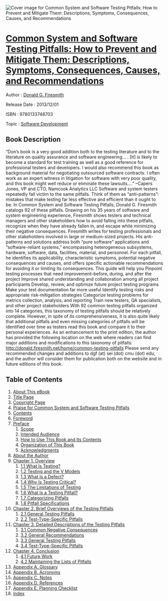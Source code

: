 ![Cover image for Common System and Software Testing Pitfalls: How to Prevent and Mitigate Them: Descriptions, Symptoms, Consequences, Causes, and Recommendations](https://imgdetail.ebookreading.net/cover/cover/software_development/EB9780133748703.jpg)

[Common System and Software Testing Pitfalls: How to Prevent and Mitigate Them: Descriptions, Symptoms, Consequences, Causes, and Recommendations](https://ebookreading.net/view/book/Common+System+and+Software+Testing+Pitfalls%3A+How+to+Prevent+and+Mitigate+Them%3A+Descriptions%2C+Symptoms%2C+Consequences%2C+Causes%2C+and+Recommendations-EB9780133748703_1.html "Common System and Software Testing Pitfalls: How to Prevent and Mitigate Them: Descriptions, Symptoms, Consequences, Causes, and Recommendations")
====================================================================================================================

Author : [Donald G. Firesmith](https://ebookreading.net/search/author/Donald+G.+Firesmith)

Release Date : 2013/12/01

ISBN : 9780133748703

Topic : [Software Development](https://ebookreading.net/search/category/software-development)

Book Description
-----------------

“Don’s book is a very good addition both to the testing literature and to the literature on quality assurance and software engineering… . [It] is likely to become a standard for test training as well as a good reference for professional testers and developers. I would also recommend this book as background material for negotiating outsourced software contracts. I often work as an expert witness in litigation for software with very poor quality, and this book might well reduce or eliminate these lawsuits….” –Capers Jones, VP and CTO, Namcook Analytics LLC
Software and system testers repeatedly fall victim to the same pitfalls. Think of them as “anti-patterns”: mistakes that make testing far less effective and efficient than it ought to be. In Common System and Software Testing Pitfalls, Donald G. Firesmith catalogs 92 of these pitfalls. Drawing on his 35 years of software and system engineering experience, Firesmith shows testers and technical managers and other stakeholders how to avoid falling into these pitfalls, recognize when they have already fallen in, and escape while minimizing their negative consequences.
Firesmith writes for testing professionals and other stakeholders involved in large or medium-sized projects. His anti-patterns and solutions address both “pure software” applications and “software-reliant systems,” encompassing heterogeneous subsystems, hardware, software, data, facilities, material, and personnel. For each pitfall, he identifies its applicability, characteristic symptoms, potential negative consequences and causes, and offers specific actionable recommendations for avoiding it or limiting its consequences.
This guide will help you
Pinpoint testing processes that need improvement–before, during, and after the project
Improve shared understanding and collaboration among all project participants
Develop, review, and optimize future project testing programs
Make your test documentation far more useful
Identify testing risks and appropriate risk-mitigation strategies
Categorize testing problems for metrics collection, analysis, and reporting
Train new testers, QA specialists, and other project stakeholders
With 92 common testing pitfalls organized into 14 categories, this taxonomy of testing pitfalls should be relatively complete. However, in spite of its comprehensiveness, it is also quite likely that additional pitfalls and even missing categories of pitfalls will be identified over time as testers read this book and compare it to their personal experiences. As an enhancement to the print edition, the author has provided the following location on the web where readers can find major additions and modifications to this taxonomy of pitfalls: http://donald.firesmith.net/home/common-testing-pitfalls
Please send any recommended changes and additions to dgf (at) sei (dot) cmu (dot) edu, and the author will consider them for publication both on the website and in future editions of this book.
              
Table of Contents
-----------------

1. [About This eBook](https://ebookreading.net/view/book/Common+System+and+Software+Testing+Pitfalls%3A+How+to+Prevent+and+Mitigate+Them%3A+Descriptions%2C+Symptoms%2C+Consequences%2C+Causes%2C+and+Recommendations-EB9780133748703_2.html)
1. [Title Page](https://ebookreading.net/view/book/Common+System+and+Software+Testing+Pitfalls%3A+How+to+Prevent+and+Mitigate+Them%3A+Descriptions%2C+Symptoms%2C+Consequences%2C+Causes%2C+and+Recommendations-EB9780133748703_3.html)
1. [Copyright Page](https://ebookreading.net/view/book/Common+System+and+Software+Testing+Pitfalls%3A+How+to+Prevent+and+Mitigate+Them%3A+Descriptions%2C+Symptoms%2C+Consequences%2C+Causes%2C+and+Recommendations-EB9780133748703_4.html)
1. [Praise for Common System and Software Testing Pitfalls](https://ebookreading.net/view/book/Common+System+and+Software+Testing+Pitfalls%3A+How+to+Prevent+and+Mitigate+Them%3A+Descriptions%2C+Symptoms%2C+Consequences%2C+Causes%2C+and+Recommendations-EB9780133748703_5.html)
1. [Contents](https://ebookreading.net/view/book/Common+System+and+Software+Testing+Pitfalls%3A+How+to+Prevent+and+Mitigate+Them%3A+Descriptions%2C+Symptoms%2C+Consequences%2C+Causes%2C+and+Recommendations-EB9780133748703_7.html)
1. [Foreword](https://ebookreading.net/view/book/Common+System+and+Software+Testing+Pitfalls%3A+How+to+Prevent+and+Mitigate+Them%3A+Descriptions%2C+Symptoms%2C+Consequences%2C+Causes%2C+and+Recommendations-EB9780133748703_8.html)
1. [Preface](https://ebookreading.net/view/book/Common+System+and+Software+Testing+Pitfalls%3A+How+to+Prevent+and+Mitigate+Them%3A+Descriptions%2C+Symptoms%2C+Consequences%2C+Causes%2C+and+Recommendations-EB9780133748703_9.html)
    1. [Scope](https://ebookreading.net/view/book/Common+System+and+Software+Testing+Pitfalls%3A+How+to+Prevent+and+Mitigate+Them%3A+Descriptions%2C+Symptoms%2C+Consequences%2C+Causes%2C+and+Recommendations-EB9780133748703_9.html#pref03lev1sec1)
    1. [Intended Audience](https://ebookreading.net/view/book/Common+System+and+Software+Testing+Pitfalls%3A+How+to+Prevent+and+Mitigate+Them%3A+Descriptions%2C+Symptoms%2C+Consequences%2C+Causes%2C+and+Recommendations-EB9780133748703_9.html#pref03lev1sec2)
    1. [How to Use This Book and Its Contents](https://ebookreading.net/view/book/Common+System+and+Software+Testing+Pitfalls%3A+How+to+Prevent+and+Mitigate+Them%3A+Descriptions%2C+Symptoms%2C+Consequences%2C+Causes%2C+and+Recommendations-EB9780133748703_9.html#pref03lev1sec3)
    1. [Organization of This Book](https://ebookreading.net/view/book/Common+System+and+Software+Testing+Pitfalls%3A+How+to+Prevent+and+Mitigate+Them%3A+Descriptions%2C+Symptoms%2C+Consequences%2C+Causes%2C+and+Recommendations-EB9780133748703_9.html#pref03lev1sec4)
    1. [Acknowledgments](https://ebookreading.net/view/book/Common+System+and+Software+Testing+Pitfalls%3A+How+to+Prevent+and+Mitigate+Them%3A+Descriptions%2C+Symptoms%2C+Consequences%2C+Causes%2C+and+Recommendations-EB9780133748703_9.html#pref03lev1sec5)
1. [About the Author](https://ebookreading.net/view/book/Common+System+and+Software+Testing+Pitfalls%3A+How+to+Prevent+and+Mitigate+Them%3A+Descriptions%2C+Symptoms%2C+Consequences%2C+Causes%2C+and+Recommendations-EB9780133748703_10.html)
1. [Chapter 1. Overview](https://ebookreading.net/view/book/Common+System+and+Software+Testing+Pitfalls%3A+How+to+Prevent+and+Mitigate+Them%3A+Descriptions%2C+Symptoms%2C+Consequences%2C+Causes%2C+and+Recommendations-EB9780133748703_11.html)
    1. [1.1 What Is Testing?](https://ebookreading.net/view/book/Common+System+and+Software+Testing+Pitfalls%3A+How+to+Prevent+and+Mitigate+Them%3A+Descriptions%2C+Symptoms%2C+Consequences%2C+Causes%2C+and+Recommendations-EB9780133748703_11.html#ch01lev1sec1)
    1. [1.2 Testing and the V Models](https://ebookreading.net/view/book/Common+System+and+Software+Testing+Pitfalls%3A+How+to+Prevent+and+Mitigate+Them%3A+Descriptions%2C+Symptoms%2C+Consequences%2C+Causes%2C+and+Recommendations-EB9780133748703_11.html#ch01lev1sec2)
    1. [1.3 What Is a Defect?](https://ebookreading.net/view/book/Common+System+and+Software+Testing+Pitfalls%3A+How+to+Prevent+and+Mitigate+Them%3A+Descriptions%2C+Symptoms%2C+Consequences%2C+Causes%2C+and+Recommendations-EB9780133748703_11.html#ch01lev1sec3)
    1. [1.4 Why Is Testing Critical?](https://ebookreading.net/view/book/Common+System+and+Software+Testing+Pitfalls%3A+How+to+Prevent+and+Mitigate+Them%3A+Descriptions%2C+Symptoms%2C+Consequences%2C+Causes%2C+and+Recommendations-EB9780133748703_11.html#ch01lev1sec4)
    1. [1.5 The Limitations of Testing](https://ebookreading.net/view/book/Common+System+and+Software+Testing+Pitfalls%3A+How+to+Prevent+and+Mitigate+Them%3A+Descriptions%2C+Symptoms%2C+Consequences%2C+Causes%2C+and+Recommendations-EB9780133748703_11.html#ch01lev1sec5)
    1. [1.6 What Is a Testing Pitfall?](https://ebookreading.net/view/book/Common+System+and+Software+Testing+Pitfalls%3A+How+to+Prevent+and+Mitigate+Them%3A+Descriptions%2C+Symptoms%2C+Consequences%2C+Causes%2C+and+Recommendations-EB9780133748703_11.html#ch01lev1sec6)
    1. [1.7 Categorizing Pitfalls](https://ebookreading.net/view/book/Common+System+and+Software+Testing+Pitfalls%3A+How+to+Prevent+and+Mitigate+Them%3A+Descriptions%2C+Symptoms%2C+Consequences%2C+Causes%2C+and+Recommendations-EB9780133748703_11.html#ch01lev1sec7)
    1. [1.8 Pitfall Specifications](https://ebookreading.net/view/book/Common+System+and+Software+Testing+Pitfalls%3A+How+to+Prevent+and+Mitigate+Them%3A+Descriptions%2C+Symptoms%2C+Consequences%2C+Causes%2C+and+Recommendations-EB9780133748703_11.html#ch01lev1sec8)
1. [Chapter 2. Brief Overviews of the Testing Pitfalls](https://ebookreading.net/view/book/Common+System+and+Software+Testing+Pitfalls%3A+How+to+Prevent+and+Mitigate+Them%3A+Descriptions%2C+Symptoms%2C+Consequences%2C+Causes%2C+and+Recommendations-EB9780133748703_12.html)
    1. [2.1 General Testing Pitfalls](https://ebookreading.net/view/book/Common+System+and+Software+Testing+Pitfalls%3A+How+to+Prevent+and+Mitigate+Them%3A+Descriptions%2C+Symptoms%2C+Consequences%2C+Causes%2C+and+Recommendations-EB9780133748703_12.html#ch02lev1sec1)
    1. [2.2 Test-Type-Specific Pitfalls](https://ebookreading.net/view/book/Common+System+and+Software+Testing+Pitfalls%3A+How+to+Prevent+and+Mitigate+Them%3A+Descriptions%2C+Symptoms%2C+Consequences%2C+Causes%2C+and+Recommendations-EB9780133748703_12.html#ch02lev1sec2)
1. [Chapter 3. Detailed Descriptions of the Testing Pitfalls](https://ebookreading.net/view/book/Common+System+and+Software+Testing+Pitfalls%3A+How+to+Prevent+and+Mitigate+Them%3A+Descriptions%2C+Symptoms%2C+Consequences%2C+Causes%2C+and+Recommendations-EB9780133748703_13.html)
    1. [3.1 Common Negative Consequences](https://ebookreading.net/view/book/Common+System+and+Software+Testing+Pitfalls%3A+How+to+Prevent+and+Mitigate+Them%3A+Descriptions%2C+Symptoms%2C+Consequences%2C+Causes%2C+and+Recommendations-EB9780133748703_13.html#ch03lev1sec1)
    1. [3.2 General Recommendations](https://ebookreading.net/view/book/Common+System+and+Software+Testing+Pitfalls%3A+How+to+Prevent+and+Mitigate+Them%3A+Descriptions%2C+Symptoms%2C+Consequences%2C+Causes%2C+and+Recommendations-EB9780133748703_13.html#ch03lev1sec2)
    1. [3.3 General Testing Pitfalls](https://ebookreading.net/view/book/Common+System+and+Software+Testing+Pitfalls%3A+How+to+Prevent+and+Mitigate+Them%3A+Descriptions%2C+Symptoms%2C+Consequences%2C+Causes%2C+and+Recommendations-EB9780133748703_13.html#ch03lev1sec3)
    1. [3.4 Test-Type-Specific Pitfalls](https://ebookreading.net/view/book/Common+System+and+Software+Testing+Pitfalls%3A+How+to+Prevent+and+Mitigate+Them%3A+Descriptions%2C+Symptoms%2C+Consequences%2C+Causes%2C+and+Recommendations-EB9780133748703_14.html#ch03lev1sec4)
1. [Chapter 4. Conclusion](https://ebookreading.net/view/book/Common+System+and+Software+Testing+Pitfalls%3A+How+to+Prevent+and+Mitigate+Them%3A+Descriptions%2C+Symptoms%2C+Consequences%2C+Causes%2C+and+Recommendations-EB9780133748703_15.html)
    1. [4.1 Future Work](https://ebookreading.net/view/book/Common+System+and+Software+Testing+Pitfalls%3A+How+to+Prevent+and+Mitigate+Them%3A+Descriptions%2C+Symptoms%2C+Consequences%2C+Causes%2C+and+Recommendations-EB9780133748703_15.html#ch04lev1sec1)
    1. [4.2 Maintaining the Lists of Pitfalls](https://ebookreading.net/view/book/Common+System+and+Software+Testing+Pitfalls%3A+How+to+Prevent+and+Mitigate+Them%3A+Descriptions%2C+Symptoms%2C+Consequences%2C+Causes%2C+and+Recommendations-EB9780133748703_15.html#ch04lev1sec2)
1. [Appendix A. Glossary](https://ebookreading.net/view/book/Common+System+and+Software+Testing+Pitfalls%3A+How+to+Prevent+and+Mitigate+Them%3A+Descriptions%2C+Symptoms%2C+Consequences%2C+Causes%2C+and+Recommendations-EB9780133748703_16.html)
1. [Appendix B. Acronyms](https://ebookreading.net/view/book/Common+System+and+Software+Testing+Pitfalls%3A+How+to+Prevent+and+Mitigate+Them%3A+Descriptions%2C+Symptoms%2C+Consequences%2C+Causes%2C+and+Recommendations-EB9780133748703_17.html)
1. [Appendix C. Notes](https://ebookreading.net/view/book/Common+System+and+Software+Testing+Pitfalls%3A+How+to+Prevent+and+Mitigate+Them%3A+Descriptions%2C+Symptoms%2C+Consequences%2C+Causes%2C+and+Recommendations-EB9780133748703_18.html)
1. [Appendix D. References](https://ebookreading.net/view/book/Common+System+and+Software+Testing+Pitfalls%3A+How+to+Prevent+and+Mitigate+Them%3A+Descriptions%2C+Symptoms%2C+Consequences%2C+Causes%2C+and+Recommendations-EB9780133748703_19.html)
1. [Appendix E. Planning Checklist](https://ebookreading.net/view/book/Common+System+and+Software+Testing+Pitfalls%3A+How+to+Prevent+and+Mitigate+Them%3A+Descriptions%2C+Symptoms%2C+Consequences%2C+Causes%2C+and+Recommendations-EB9780133748703_20.html)
1. [Index](https://ebookreading.net/view/book/Common+System+and+Software+Testing+Pitfalls%3A+How+to+Prevent+and+Mitigate+Them%3A+Descriptions%2C+Symptoms%2C+Consequences%2C+Causes%2C+and+Recommendations-EB9780133748703_21.html)
